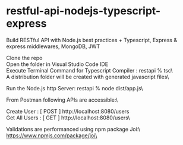 # restful-api-nodejs-typescript-express
Build RESTful API with Node.js best practices + Typescript, Express &amp; express middlewares, MongoDB, JWT

Clone the repo\
Open the folder in Visual Studio Code IDE\
Execute Terminal Command for Typescript Compiler :  restapi % tsc\  
A distribution folder will be created with generated javascript files\

Run the Node.js http Server:   restapi % node dist/app.js\\

From Postman following APIs are accessible:\\

Create User :    [ POST ] http://localhost:8080/users\
Get All Users :    [ GET ] http://localhost:8080/users\


Validations are performanced using npm package Joi:\ 
https://www.npmjs.com/package/joi\

